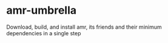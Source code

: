 # amr-umbrella
Download, build, and install amr, its friends and their minimum dependencies in a single step 
